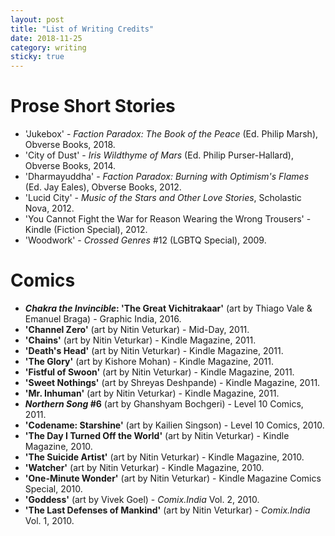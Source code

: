 ```yaml
---
layout: post
title: "List of Writing Credits"
date: 2018-11-25
category: writing
sticky: true
---
```

# Prose Short Stories

- 'Jukebox' - _Faction Paradox: The Book of the Peace_ (Ed. Philip Marsh), Obverse Books, 2018.
- 'City of Dust' - _Iris Wildthyme of Mars_ (Ed. Philip Purser-Hallard), Obverse Books, 2014.
- 'Dharmayuddha' - _Faction Paradox: Burning with Optimism's Flames_ (Ed. Jay Eales), Obverse Books, 2012.
- 'Lucid City' - _Music of the Stars and Other Love Stories_, Scholastic Nova, 2012.
- 'You Cannot Fight the War for Reason Wearing the Wrong Trousers' - Kindle (Fiction Special), 2012.
- 'Woodwork' - _Crossed Genres_ #12 (LGBTQ Special), 2009.

# Comics

- **_Chakra the Invincible_: 'The Great Vichitrakaar'** (art by Thiago Vale &amp; Emanuel Braga) - Graphic India, 2016.
- **'Channel Zero'** (art by Nitin Veturkar) - Mid-Day, 2011.
- **'Chains'** (art by Nitin Veturkar) - Kindle Magazine, 2011.
- **'Death's Head'** (art by Nitin Veturkar) - Kindle Magazine, 2011.
- **'The Glory'** (art by Kishore Mohan) - Kindle Magazine, 2011.
- **'Fistful of Swoon'** (art by Nitin Veturkar) - Kindle Magazine, 2011.
- **'Sweet Nothings'** (art by Shreyas Deshpande) - Kindle Magazine, 2011.
- **'Mr. Inhuman'** (art by Nitin Veturkar) - Kindle Magazine, 2011.
- **_Northern Song_ #6** (art by Ghanshyam Bochgeri) - Level 10 Comics, 2011.
- **'Codename: Starshine'** (art by Kailien Singson) - Level 10 Comics, 2010.
- **'The Day I Turned Off the World'** (art by Nitin Veturkar) - Kindle Magazine, 2010.
- **'The Suicide Artist'** (art by Nitin Veturkar) - Kindle Magazine, 2010.
- **'Watcher'** (art by Nitin Veturkar) - Kindle Magazine, 2010.
- **'One-Minute Wonder'** (art by Nitin Veturkar) - Kindle Magazine Comics Special, 2010.
- **'Goddess'** (art by Vivek Goel) - _Comix.India_ Vol. 2, 2010.
- **'The Last Defenses of Mankind'** (art by Nitin Veturkar) - _Comix.India_ Vol. 1, 2010.